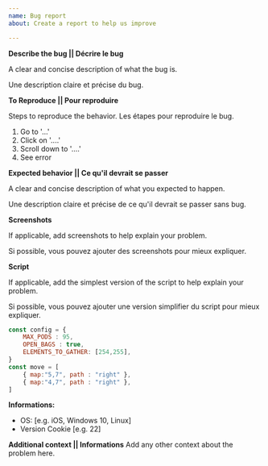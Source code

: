 ```yaml
---
name: Bug report
about: Create a report to help us improve

---
```


**Describe the bug || Décrire le bug**

A clear and concise description of what the bug is.

Une description claire et précise du bug.

**To Reproduce || Pour reproduire**

Steps to reproduce the behavior. Les étapes pour reproduire le bug.

1. Go to '...'
2. Click on '....'
3. Scroll down to '....'
4. See error

**Expected behavior || Ce qu'il devrait se passer**

A clear and concise description of what you expected to happen.

Une description claire et précise de ce qu'il devrait se passer sans bug.

**Screenshots**

If applicable, add screenshots to help explain your problem.

Si possible, vous pouvez ajouter des screenshots pour mieux expliquer.

**Script**

If applicable, add the simplest version of the script to help explain your problem.

Si possible, vous pouvez ajouter une version simplifier du script pour mieux expliquer.

```js
const config = {
    MAX_PODS : 95,
    OPEN_BAGS : true,
    ELEMENTS_TO_GATHER: [254,255],
}
const move = [
    { map:"5,7", path : "right" },
    { map:"4,7", path : "right" },
]
```

**Informations:**
 - OS: [e.g. iOS, Windows 10, Linux]
 - Version Cookie [e.g. 22]

**Additional context || Informations**
Add any other context about the problem here.
